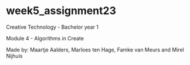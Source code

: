 # week5_assignment23
Creative Technology - Bachelor year 1

Module 4 - Algorithms in Create 

Made by: Maartje Aalders, Marloes ten Hage, Famke van Meurs and Mirel Nijhuis

